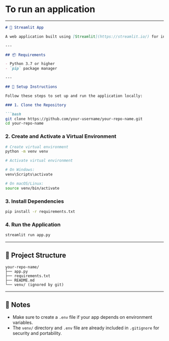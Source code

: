 # To run an application 

---

````markdown
# 🚀 Streamlit App

A web application built using [Streamlit](https://streamlit.io/) for interactive data visualization and exploration.

---

## 📦 Requirements

- Python 3.7 or higher
- `pip` package manager

---

## 🔧 Setup Instructions

Follow these steps to set up and run the application locally:

### 1. Clone the Repository

```bash
git clone https://github.com/your-username/your-repo-name.git
cd your-repo-name
````

### 2. Create and Activate a Virtual Environment

```bash
# Create virtual environment
python -m venv venv

# Activate virtual environment

# On Windows:
venv\Scripts\activate

# On macOS/Linux:
source venv/bin/activate
```

### 3. Install Dependencies

```bash
pip install -r requirements.txt
```

### 4. Run the Application

```bash
streamlit run app.py
```

---

## 📁 Project Structure

```
your-repo-name/
├── app.py
├── requirements.txt
├── README.md
└── venv/ (ignored by git)
```

---

## 📌 Notes

* Make sure to create a `.env` file if your app depends on environment variables.
* The `venv/` directory and `.env` file are already included in `.gitignore` for security and portability.



